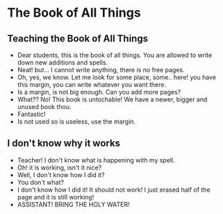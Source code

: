 # The Book of All Things

## Teaching the Book of All Things
- Dear students, this is the book of all things. You are allowed to write down new additions and spells. 
- Neat! but... I cannot write anything, there is no free pages.
- Oh, yes, we know. Let me look for some place, some.. here! you have this margin, you can write whatever you want there. 
- Is a margin, is not big enough. Can you add more pages? 
- What?? No! This book is untochable! We have a newer, bigger and unused book thou. 
- Fantastic! 
- Is not used so is useless, use the margin. 

## I don't know why it works
- Teacher! I don't know what is happening with my spell. 
- Oh! it is working, isn't it nice? 
- Well, I don't know how I did it? 
- You don't what? 
- I don't know how I did it! It should not work! I just erased half of the page and it is still working!
- ASSISTANT! BRING THE HOLY WATER!
